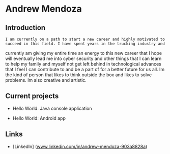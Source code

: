 # Andrew Mendoza

## Introduction

	I am currently on a path to start a new career and highly motivated to succeed in this field. I have spent years in the trucking industry and 
currently am giving my entire time an energy to this new career that I hope will eventually lead me into cyber security and other things that I can learn
to help my family and myself not get left behind in technological advances that I feel I can contribute to and be a part of for a better future for us all. 
Im the kind of person that likes to think outside the box and likes to solve problems. Im also creative and artistic. 

## Current projects

* Hello World: Java console application

* Hello World: Android app

## Links

* [LinkedIn] (www.linkedin.com/in/andrew-mendoza-903a8828a)